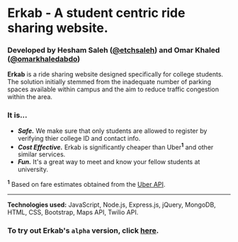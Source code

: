 # Erkab - A student centric ride sharing website.

### Developed by Hesham Saleh ([@etchsaleh](http://www.github.com/etchsaleh)) and Omar Khaled ([@omarkhaledabdo](http://www.github.com/omarkhaledabdo))

**Erkab** is a ride sharing website designed specifically for college students. 
The solution initially stemmed from the inadequate number of parking spaces available within campus and the aim to reduce traffic congestion within the area.

### It is...
* ***Safe.*** We make sure that only students are allowed to register by verifying thier college ID and contact info.
* ***Cost Effective.*** Erkab is significantly cheaper than Uber<sup><b>1</b></sup> and other similar services.
* ***Fun.*** It's a great way to meet and know your fellow students at university.

<sup><b>1</b></sup> Based on fare estimates obtained from the [Uber API](https://developer.uber.com/docs/riders/references/api/v1.2/estimates-price-get).
<hr>

**Technologies used:** JavaScript, Node.js, Express.js, jQuery, MongoDB, HTML, CSS, Bootstrap, Maps API, Twilio API.

### To try out **Erkab**'s `alpha` version, click [**here**](https://erkab.herokuapp.com).


